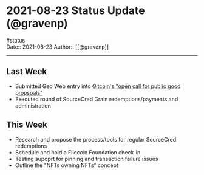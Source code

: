# 2021-08-23 Status Update (@gravenp)
#status  
Date:: 2021-08-23
Author:: [[@gravenp]]

---

## Last Week
- Submitted Geo Web entry into [Gitcoin's "open call for public good propsoals"](https://gitcoin.co/blog/seeking-a-new-kind-of-public-good/)
- Executed round of SourceCred Grain redemptions/payments and administration

## This Week
- Research and propose the process/tools for regular SourceCred redemptions
- Schedule and hold a Filecoin Foundation check-in
- Testing supoprt for pinning and transaction failure issues
- Outline the "NFTs owning NFTs" concept